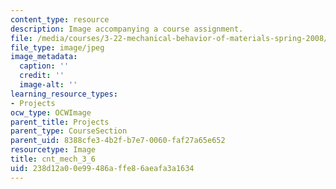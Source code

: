 ```yaml
---
content_type: resource
description: Image accompanying a course assignment.
file: /media/courses/3-22-mechanical-behavior-of-materials-spring-2008/238d12a00e99486affe86aeafa3a1634_cnt_mech_3_6.jpg
file_type: image/jpeg
image_metadata:
  caption: ''
  credit: ''
  image-alt: ''
learning_resource_types:
- Projects
ocw_type: OCWImage
parent_title: Projects
parent_type: CourseSection
parent_uid: 8388cfe3-4b2f-b7e7-0060-faf27a65e652
resourcetype: Image
title: cnt_mech_3_6
uid: 238d12a0-0e99-486a-ffe8-6aeafa3a1634
---
```


